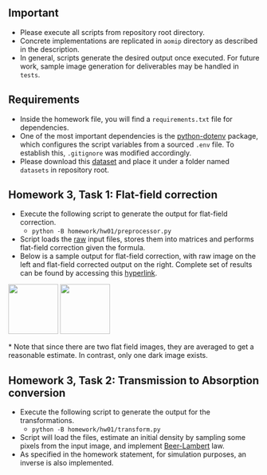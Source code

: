 ## Important
* Please execute all scripts from repository root directory.
* Concrete implementations are replicated in `aomip` directory as described in the description.
* In general, scripts generate the desired output once executed. For future work, sample image generation for deliverables may be handled in `tests`.

## Requirements
* Inside the homework file, you will find a `requirements.txt` file for dependencies.
* One of the most important dependencies is the [python-dotenv]("https://pypi.org/project/python-dotenv/") package, which configures the script variables from a sourced `.env` file. To establish this, `.gitignore` was modified accordingly.
* Please download this [dataset](https://zenodo.org/record/2688112#.ZFBTsOxByu4) and place it under a folder named `datasets` in repository root.

## Homework 3, Task 1: Flat-field correction
* Execute the following script to generate the output for flat-field correction.
    * `python -B homework/hw01/preprocessor.py`
* Script loads the [raw](https://gitlab.lrz.de/IP/teaching/applied-optimization-methods-for-inverse-problems/aomip-kaan-guney-keklikci/-/tree/main/homework/hw01/output/scan/raw) input files, stores them into matrices and performs flat-field correction given the formula. 
* Below is a sample output for flat-field correction, with raw image on the left and flat-field corrected output on the right. Complete set of results can be found by accessing this [hyperlink](https://gitlab.lrz.de/IP/teaching/applied-optimization-methods-for-inverse-problems/aomip-kaan-guney-keklikci/-/tree/main/homework/hw01/output/scan/flat_field_corrected).
<p float="left">
  <img src="https://gitlab.lrz.de/IP/teaching/applied-optimization-methods-for-inverse-problems/aomip-kaan-guney-keklikci/-/tree/main/homework/hw01/output/scan/raw/0001.png" width="100" />
  <img src="https://gitlab.lrz.de/IP/teaching/applied-optimization-methods-for-inverse-problems/aomip-kaan-guney-keklikci/-/tree/main/homework/hw01/output/scan/flat_field_corrected/0001.png" width="100" /> 
</p>
* Note that since there are two flat field images, they are averaged to get a reasonable estimate. In contrast, only one dark image exists.

## Homework 3, Task 2: Transmission to Absorption conversion
* Execute the following script to generate the output for the transformations.
    * `python -B homework/hw01/transform.py`
* Script will load the files, estimate an initial density by sampling some pixels from the input image, and implement [Beer-Lambert](https://www.edinst.com/blog/the-beer-lambert-law/) law.
* As specified in the homework statement, for simulation purposes, an inverse is also implemented.


